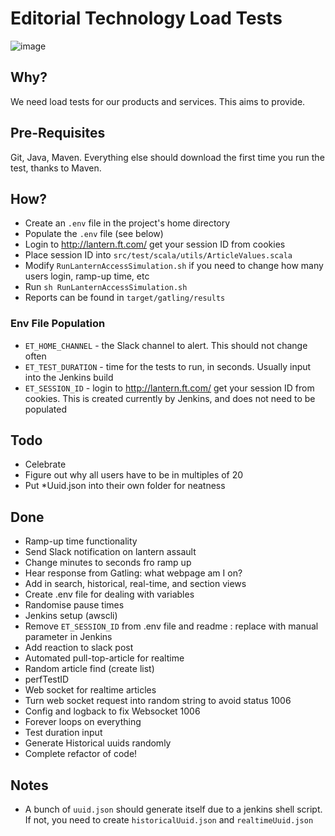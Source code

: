 # Editorial Technology Load Tests

![image](http://gatling.io/images/gatling-logo.png)

## Why?
We need load tests for our products and services. This aims to provide.

## Pre-Requisites
Git, Java, Maven. Everything else should download the first time you run the test, thanks to Maven.

## How?
- Create an `.env` file in the project's home directory
- Populate the `.env` file (see below)
- Login to http://lantern.ft.com/ get your session ID from cookies
- Place session ID into `src/test/scala/utils/ArticleValues.scala`
- Modify `RunLanternAccessSimulation.sh` if you need to change how many users login, ramp-up time, etc 
- Run `sh RunLanternAccessSimulation.sh`
- Reports can be found in `target/gatling/results`

### Env File Population
- `ET_HOME_CHANNEL` - the Slack channel to alert. This should not change often
- `ET_TEST_DURATION` - time for the tests to run, in seconds. Usually input into the Jenkins build
- `ET_SESSION_ID` - login to http://lantern.ft.com/ get your session ID from cookies. This is created currently by Jenkins, and does not need to be populated

## Todo
- Celebrate
- Figure out why all users have to be in multiples of 20
- Put *Uuid.json into their own folder for neatness

## Done
- Ramp-up time functionality
- Send Slack notification on lantern assault
- Change minutes to seconds fro ramp up
- Hear response from Gatling: what webpage am I on?
- Add in search, historical, real-time, and section views
- Create .env file for dealing with variables
- Randomise pause times
- Jenkins setup (awscli)
- Remove `ET_SESSION_ID` from .env file and readme : replace with manual parameter in Jenkins
- Add reaction to slack post
- Automated pull-top-article for realtime
- Random article find (create list)
- perfTestID
- Web socket for realtime articles
- Turn web socket request into random string to avoid status 1006
- Config and logback to fix Websocket 1006
- Forever loops on everything
- Test duration input
- Generate Historical uuids randomly
- Complete refactor of code!

## Notes
- A bunch of `uuid.json` should generate itself due to a jenkins shell script. If not, you need to create `historicalUuid.json` and `realtimeUuid.json`
